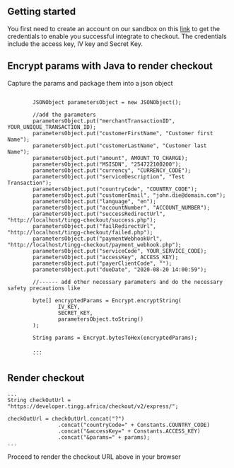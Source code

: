 ## Getting started

You first need to create an account on our sandbox on this [link](https://developer.tingg.africa/checkout/v2/portal/#/register/user) to get the credentials to enable you successful integrate to checkout. The credentials include the access key, IV key and Secret Key.

## Encrypt params with Java to render checkout

Capture the params and package them into a json object

``` java
```
            JSONObject parametersObject = new JSONObject();
           
            //add the parameters
            parametersObject.put("merchantTransactionID", YOUR_UNIQUE_TRANSACTION_ID);
            parametersObject.put("customerFirstName", "Customer first Name");
            parametersObject.put("customerLastName", "Customer last Name");
            parametersObject.put("amount", AMOUNT_TO_CHARGE);
            parametersObject.put("MSISDN", "254722100200");
            parametersObject.put("currency", "CURRENCY_CODE");
            parametersObject.put("serviceDescription", "Test Transaction");
            parametersObject.put("countryCode", "COUNTRY_CODE");
            parametersObject.put("customerEmail", "john.die@domain.com");           
            parametersObject.put("language", "en");            
            parametersObject.put("accountNumber", "ACCOUNT_NUMBER");
            parametersObject.put("successRedirectUrl", "http://localhost/tingg-checkout/success.php");
            parametersObject.put("failRedirectUrl", "http://localhost/tingg-checkout/failed.php");
            parametersObject.put("paymentWebhookUrl", "http://localhost/tingg-checkout/payment_webhook.php");
            parametersObject.put("serviceCode", YOUR_SERVICE_CODE);
            parametersObject.put("accessKey", ACCESS_KEY);
            parametersObject.put("payerClientCode", "");
            parametersObject.put("dueDate", "2020-08-20 14:00:59");

            //------ add other necessary parameters and do the necessary safety precautions like

            byte[] encryptedParams = Encrypt.encryptString(
                    IV_KEY,
                    SECRET_KEY,
                    parametersObject.toString()
            );
            
            String params = Encrypt.bytesToHex(encryptedParams);
            
            ...
            ```

## Render checkout
```
...
String checkOutUrl = "https://developer.tingg.africa/checkout/v2/express/";
        
checkOutUrl = checkOutUrl.concat("?")
                .concat("countryCode=" + Constants.COUNTRY_CODE)
                .concat("&accessKey=" + Constants.ACCESS_KEY)
                .concat("&params=" + params);
...
```

Proceed to render the checkout URL above in your browser
